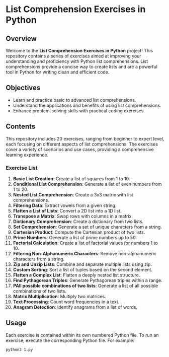 # List Comprehension Exercises in Python

## Overview

Welcome to the **List Comprehension Exercises in Python** project! This repository contains a series of exercises aimed at improving your understanding and proficiency with Python list comprehensions. List comprehensions provide a concise way to create lists and are a powerful tool in Python for writing clean and efficient code.

## Objectives

- Learn and practice basic to advanced list comprehensions.
- Understand the applications and benefits of using list comprehensions.
- Enhance problem-solving skills with practical coding exercises.

## Contents

This repository includes 20 exercises, ranging from beginner to expert level, each focusing on different aspects of list comprehensions. The exercises cover a variety of scenarios and use cases, providing a comprehensive learning experience.

### Exercise List

1. **Basic List Creation**: Create a list of squares from 1 to 10.
2. **Conditional List Comprehension**: Generate a list of even numbers from 1 to 20.
3. **Nested List Comprehension**: Create a 3x3 matrix with list comprehensions.
4. **Filtering Data**: Extract vowels from a given string.
5. **Flatten a List of Lists**: Convert a 2D list into a 1D list.
6. **Transpose a Matrix**: Swap rows with columns in a matrix.
7. **Dictionary Comprehension**: Create a dictionary from two lists.
8. **Set Comprehension**: Generate a set of unique characters from a string.
9. **Cartesian Product**: Compute the Cartesian product of two lists.
10. **Prime Numbers**: Generate a list of prime numbers up to 50.
11. **Factorial Calculation**: Create a list of factorial values for numbers 1 to 10.
12. **Filtering Non-Alphanumeric Characters**: Remove non-alphanumeric characters from a string.
13. **Zip and Unzip Lists**: Combine and separate multiple lists using zip.
14. **Custom Sorting**: Sort a list of tuples based on the second element.
15. **Flatten a Complex List**: Flatten a deeply nested list structure.
16. **Find Pythagorean Triples**: Generate Pythagorean triples within a range.
17. **PAll possible combinations of two lists**: Generate a list of all possible combinations of two lists.
18. **Matrix Multiplication**: Multiply two matrices.
19. **Text Processing**: Count word frequencies in a text.
20. **Anagram Detection**: Identify anagrams from a list of words.

## Usage

Each exercise is contained within its own numbered Python file. To run an exercise, execute the corresponding Python file. For example:

```sh
python3 1.py

